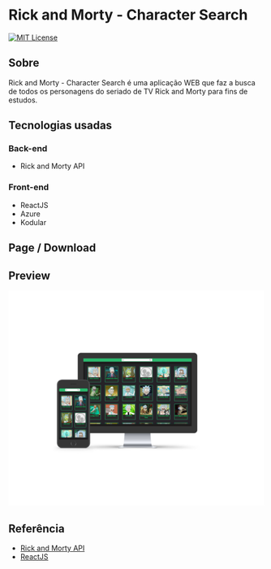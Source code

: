
# Rick and Morty - Character Search
[![MIT License](https://img.shields.io/badge/License-MIT-green.svg)](https://choosealicense.com/licenses/mit/)

## Sobre
Rick and Morty - Character Search é uma aplicação WEB que faz a busca de todos os personagens do seriado de TV Rick and Morty para fins de estudos.

## Tecnologias usadas

### Back-end
- Rick and Morty API

### Front-end
- ReactJS
- Azure
- Kodular



## Page / Download
## Preview
![Rick and Morty - Web app preview](https://github.com/MoonDusk1996/assets/blob/main/rmcs/mobileandwebpreview.png?raw=true)
## Referência

 - [Rick and Morty API](https://rickandmortyapi.com/)
 - [ReactJS]( https://reactjs.org/)


